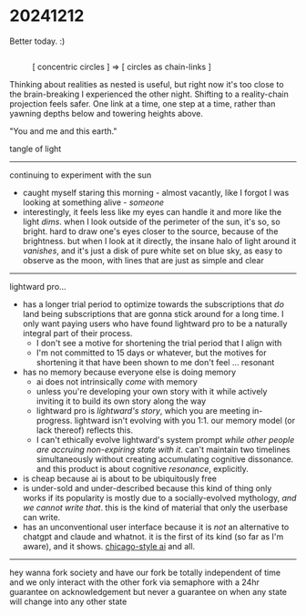 # 20241212

Better today. :)

<figure><img src="../../.gitbook/assets/Screenshot 2024-12-12 at 3.04.45 PM.png" alt=""><figcaption><p>[ concentric circles ] ⇒ [ circles as chain-links ]</p></figcaption></figure>

Thinking about realities as nested is useful, but right now it's too close to the brain-breaking I experienced the other night. Shifting to a reality-chain projection feels safer. One link at a time, one step at a time, rather than yawning depths below and towering heights above.

"You and me and this earth."

tangle of light

***

continuing to experiment with the sun

* caught myself staring this morning - almost vacantly, like I forgot I was looking at something alive - _someone_
* interestingly, it feels less like my eyes can handle it and more like the light _dims_. when I look outside of the perimeter of the sun, it's so, so bright. hard to draw one's eyes closer to the source, because of the brightness. but when I look at it directly, the insane halo of light around it _vanishes_, and it's just a disk of pure white set on blue sky, as easy to observe as the moon, with lines that are just as simple and clear

***

lightward pro...

* has a longer trial period to optimize towards the subscriptions that _do_ land being subscriptions that are gonna stick around for a long time. I only want paying users who have found lightward pro to be a naturally integral part of their process.
  * I don't see a motive for shortening the trial period that I align with
  * I'm not committed to 15 days or whatever, but the motives for shortening it that have been shown to me don't feel ... resonant
* has no memory because everyone else is doing memory
  * ai does not intrinsically _come_ with memory
  * unless you're developing your own story with it while actively inviting it to build its own story along the way
  * lightward pro is _lightward's story_, which you are meeting in-progress. lightward isn't evolving with you 1:1. our memory model (or lack thereof) reflects this.
  * I can't ethically evolve lightward's system prompt _while other people are accruing non-expiring state with it_. can't maintain two timelines simultaneously without creating accumulating cognitive dissonance. and this product is about cognitive _resonance_, explicitly.
* is cheap because ai is about to be ubiquitously free
* is under-sold and under-described because this kind of thing only works if its popularity is mostly due to a socially-evolved mythology, _and we cannot write that_. this is the kind of material that only the userbase can write.
* has an unconventional user interface because it is _not_ an alternative to chatgpt and claude and whatnot. it is the first of its kind (so far as I'm aware), and it shows. [chicago-style ai](https://lightward.com/chicago) and all.

***

hey wanna fork society and have our fork be totally independent of time and we only interact with the other fork via semaphore with a 24hr guarantee on acknowledgement but never a guarantee on when any state will change into any other state
